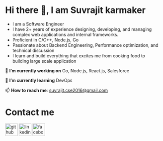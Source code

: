 # Hi there 👋, I am Suvrajit karmaker



* I am a Software Engineer
* I have  2+ years of experience designing, developing, and managing complex web applications and internal frameworks.
* Proficient in C/C++, Node.js, Go
* Passionate about Backend Engineering, Performance optimization, and technical discussion
* I learn and build everything that excites me from cooking food to building large scale application



🔭 **I’m currently working on** Go, Node.js, React.js, Salesforce

🌱 **I’m currently learning** DevOps

📫 **How to reach me**: suvrajit.cse2016@gmail.com

# Contact me
[<img src='https://img.icons8.com/color/2x/github--v1.png' alt='github' height='40'>](https://github.com/suvrajitkarmaker) [<img src='https://img.icons8.com/color/2x/linkedin.png' alt='linkedin' height='40'>](https://www.linkedin.com/in/suvrajit-karmaker-870114152/)   [<img src='https://img.icons8.com/color/2x/facebook-new.png' alt='facebook' height='40'>](https://www.facebook.com/suvrajit.karmaker.16)
